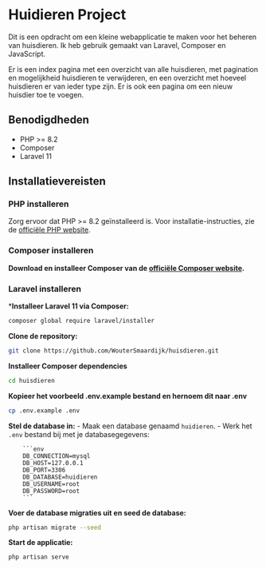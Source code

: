 # Huidieren Project

Dit is een opdracht om een kleine webapplicatie te maken voor het beheren van huisdieren. Ik heb gebruik gemaakt van Laravel, Composer en JavaScript.

Er is een index pagina met een overzicht van alle huisdieren, met pagination en mogelijkheid huisdieren te verwijderen, en een overzicht met hoeveel huisdieren er van ieder type zijn.
Er is ook een pagina om een nieuw huisdier toe te voegen.

## Benodigdheden

- PHP >= 8.2
- Composer
- Laravel 11

## Installatievereisten

### PHP installeren

Zorg ervoor dat PHP >= 8.2 geïnstalleerd is. Voor installatie-instructies, zie de [officiële PHP website](https://www.php.net/manual/en/install.php).

### Composer installeren

**Download en installeer Composer van de [officiële Composer website](https://getcomposer.org/download/).**

### Laravel installeren

***Installeer Laravel 11 via Composer:**
```bash
composer global require laravel/installer
```

**Clone de repository:**
```bash
git clone https://github.com/WouterSmaardijk/huisdieren.git
```

**Installeer Composer dependencies**
```bash
cd huisdieren
```

**Kopieer het voorbeeld .env.example bestand en hernoem dit naar .env**
```bash
cp .env.example .env
```

**Stel de database in:**
    - Maak een database genaamd `huidieren`.
    - Werk het `.env` bestand bij met je databasegegevens:
        
        ```env
        DB_CONNECTION=mysql
        DB_HOST=127.0.0.1
        DB_PORT=3306
        DB_DATABASE=huidieren
        DB_USERNAME=root
        DB_PASSWORD=root
        ```
        
**Voer de database migraties uit en seed de database:**
```bash
php artisan migrate --seed
```

**Start de applicatie:**
```bash
php artisan serve
```
